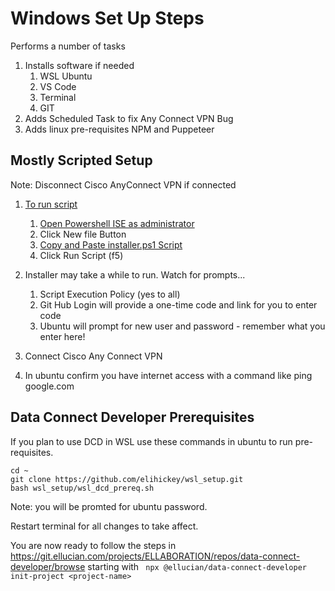 # Windows Set Up Steps

Performs a number of tasks
1. Installs software if needed
    1. WSL Ubuntu 
    1. VS Code
    1. Terminal
    1. GIT
1. Adds Scheduled Task to fix Any Connect VPN Bug
1. Adds linux pre-requisites NPM and Puppeteer


## Mostly Scripted Setup

Note: Disconnect Cisco AnyConnect VPN if connected

1. [To run script](https://github.com/elihickey/wsl_setup/blob/main/installer.ps1)
    1. [Open Powershell ISE as administrator](https://github.com/elihickey/wsl_setup/blob/main/docs/screenShots.md#opening-powershell-ise-as-administrator)
    1. Click New file Button
    1. [Copy and Paste installer.ps1 Script](https://github.com/elihickey/wsl_setup/blob/main/installer.ps1)
    1. Click Run Script (f5)
    
1. Installer may take a while to run.  Watch for prompts...
    1. Script Execution Policy (yes to all)
    1. Git Hub Login will provide a one-time code and link for you to enter code
    1. Ubuntu will prompt for new user and password - remember what you enter here!  
1. Connect Cisco Any Connect VPN
1. In ubuntu confirm you have internet access with a command like ping google.com


## Data Connect Developer Prerequisites

If you plan to use DCD in WSL use these commands in ubuntu to run pre-requisites.
```
cd ~
git clone https://github.com/elihickey/wsl_setup.git
bash wsl_setup/wsl_dcd_prereq.sh
```
Note: you will be promted for ubuntu password.

Restart terminal for all changes to take affect.

You are now ready to follow the steps in https://git.ellucian.com/projects/ELLABORATION/repos/data-connect-developer/browse  starting with
` npx @ellucian/data-connect-developer init-project <project-name>`


